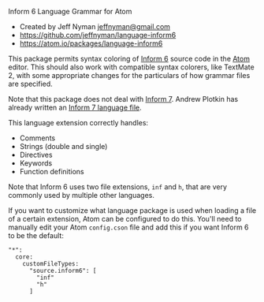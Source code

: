 Inform 6 Language Grammar for Atom

- Created by Jeff Nyman <jeffnyman@gmail.com>
- https://github.com/jeffnyman/language-inform6
- https://atom.io/packages/language-inform6

This package permits syntax coloring of [Inform 6][i6] source code in the [Atom][] editor. This should also work with compatible syntax colorers, like TextMate 2, with some appropriate changes for the particulars of how grammar files are specified.

Note that this package does not deal with [Inform 7][i7]. Andrew Plotkin has already written an [Inform 7 language file][i7lang].

[i6]: https://github.com/DavidKinder/Inform6
[i7]: http://inform7.com/
[i7lang]: https://github.com/erkyrath/language-inform7
[atom]: https://atom.io/

This language extension correctly handles:

- Comments
- Strings (double and single)
- Directives
- Keywords
- Function definitions

Note that Inform 6 uses two file extensions, `inf` and `h`, that are very commonly used by multiple other languages.

If you want to customize what language package is used when loading a file of a certain extension, Atom can be configured to do this. You'll need to manually edit your Atom `config.cson` file and add this if you want Inform 6 to be the default:

    "*":
      core:
        customFileTypes:
          "source.inform6": [
            "inf"
            "h"
          ]